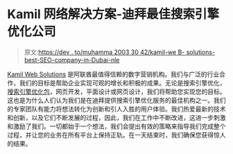 # Kamil 网络解决方案-迪拜最佳搜索引擎优化公司

> 原文:[https://dev . to/muhamma 2003 30 42/kamil-we B- solutions-best-SEO-company-in-Dubai-nle](https://dev.to/muhamma20033042/kamil-web-solutions-best-seo-company-in-dubai-nle)

[Kamil Web Solutions](https://www.kamilwebsolutions.ae//) 是阿联酋最值得信赖的数字营销机构。我们与广泛的行业合作，我们的目标是帮助企业实现可观的增长和积极的成果。无论是搜索引擎优化，[搜索引擎优化包](https://www.kamilwebsolutions.ae/services/seo-company-dubai/seo-packages/)，网页开发，平面设计或网页设计，我们将帮助您实现您的目标。这也是为什么人们认为我们是在迪拜提供搜索引擎优化服务的最佳机构之一。我们的专家团队有能力将想法转化为创新和引人入胜的用户体验。我们热爱最新的技术和创新，以及它们不断发展的过程，因此，我们在工作中不断改进，这进一步刺激和激励了我们。一切都始于一个想法，我们会提出有效的策略来指导我们完成整个过程，并让您的业务在所有平台上保持正轨。在一天结束时，我们确保您获得惊人的结果。